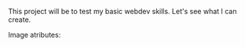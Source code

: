 This project will be to test my basic webdev skills. Let's see what I can create.

Image atributes:
